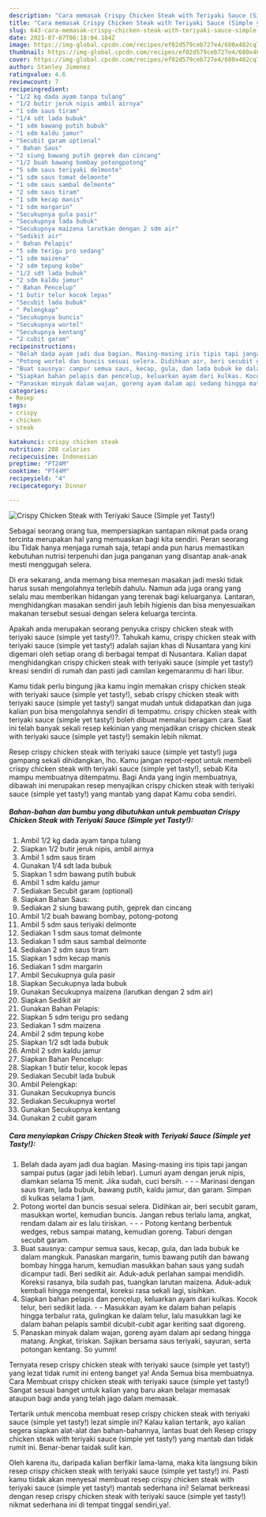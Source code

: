 ```yaml
---
description: "Cara memasak Crispy Chicken Steak with Teriyaki Sauce (Simple yet Tasty!) yang lezat Untuk Jualan"
title: "Cara memasak Crispy Chicken Steak with Teriyaki Sauce (Simple yet Tasty!) yang lezat Untuk Jualan"
slug: 643-cara-memasak-crispy-chicken-steak-with-teriyaki-sauce-simple-yet-tasty-yang-lezat-untuk-jualan
date: 2021-07-07T06:18:04.184Z
image: https://img-global.cpcdn.com/recipes/ef02d579ceb727e4/680x482cq70/crispy-chicken-steak-with-teriyaki-sauce-simple-yet-tasty-foto-resep-utama.jpg
thumbnail: https://img-global.cpcdn.com/recipes/ef02d579ceb727e4/680x482cq70/crispy-chicken-steak-with-teriyaki-sauce-simple-yet-tasty-foto-resep-utama.jpg
cover: https://img-global.cpcdn.com/recipes/ef02d579ceb727e4/680x482cq70/crispy-chicken-steak-with-teriyaki-sauce-simple-yet-tasty-foto-resep-utama.jpg
author: Stanley Jimenez
ratingvalue: 4.6
reviewcount: 7
recipeingredient:
- "1/2 kg dada ayam tanpa tulang"
- "1/2 butir jeruk nipis ambil airnya"
- "1 sdm saus tiram"
- "1/4 sdt lada bubuk"
- "1 sdm bawang putih bubuk"
- "1 sdm kaldu jamur"
- "Secubit garam optional"
- " Bahan Saus"
- "2 siung bawang putih geprek dan cincang"
- "1/2 buah bawang bombay potongpotong"
- "5 sdm saus teriyaki delmonte"
- "1 sdm saus tomat delmonte"
- "1 sdm saus sambal delmonte"
- "2 sdm saus tiram"
- "1 sdm kecap manis"
- "1 sdm margarin"
- "Secukupnya gula pasir"
- "Secukupnya lada bubuk"
- "Secukupnya maizena larutkan dengan 2 sdm air"
- "Sedikit air"
- " Bahan Pelapis"
- "5 sdm terigu pro sedang"
- "1 sdm maizena"
- "2 sdm tepung kobe"
- "1/2 sdt lada bubuk"
- "2 sdm kaldu jamur"
- " Bahan Pencelup"
- "1 butir telur kocok lepas"
- "Secubit lada bubuk"
- " Pelengkap"
- "Secukupnya buncis"
- "Secukupnya wortel"
- "Secukupnya kentang"
- "2 cubit garam"
recipeinstructions:
- "Belah dada ayam jadi dua bagian. Masing-masing iris tipis tapi jangan sampai putus (agar jadi lebih lebar). Lumuri ayam dengan jeruk nipis, diamkan selama 15 menit. Jika sudah, cuci bersih.  - Marinasi dengan saus tiram, lada bubuk, bawang putih, kaldu jamur, dan garam. Simpan di kulkas selama 1 jam."
- "Potong wortel dan buncis sesuai selera. Didihkan air, beri secubit garam, masukkan wortel, kemudian buncis. Jangan rebus terlalu lama, angkat, rendam dalam air es lalu tiriskan.  - Potong kentang berbentuk wedges, rebus sampai matang, kemudian goreng. Taburi dengan secubit garam."
- "Buat sausnya: campur semua saus, kecap, gula, dan lada bubuk ke dalam mangkuk. Panaskan margarin, tumis bawang putih dan bawang bombay hingga harum, kemudian masukkan bahan saus yang sudah dicampur tadi. Beri sedikit air. Aduk-aduk perlahan sampai mendidih. Koreksi rasanya, bila sudah pas, tuangkan larutan maizena. Aduk-aduk kembali hingga mengental, koreksi rasa sekali lagi, sisihkan."
- "Siapkan bahan pelapis dan pencelup, keluarkan ayam dari kulkas. Kocok telur, beri sedikit lada. - Masukkan ayam ke dalam bahan pelapis hingga terbalur rata, gulingkan ke dalam telur, lalu masukkan lagi ke dalam bahan pelapis sambil dicubit-cubit agar keriting saat digoreng."
- "Panaskan minyak dalam wajan, goreng ayam dalam api sedang hingga matang. Angkat, tiriskan. Sajikan bersama saus teriyaki, sayuran, serta potongan kentang. So yumm!"
categories:
- Resep
tags:
- crispy
- chicken
- steak

katakunci: crispy chicken steak 
nutrition: 288 calories
recipecuisine: Indonesian
preptime: "PT24M"
cooktime: "PT44M"
recipeyield: "4"
recipecategory: Dinner

---
```



![Crispy Chicken Steak with Teriyaki Sauce (Simple yet Tasty!)](https://img-global.cpcdn.com/recipes/ef02d579ceb727e4/680x482cq70/crispy-chicken-steak-with-teriyaki-sauce-simple-yet-tasty-foto-resep-utama.jpg)

Sebagai seorang orang tua, mempersiapkan santapan nikmat pada orang tercinta merupakan hal yang memuaskan bagi kita sendiri. Peran seorang ibu Tidak hanya menjaga rumah saja, tetapi anda pun harus memastikan kebutuhan nutrisi terpenuhi dan juga panganan yang disantap anak-anak mesti menggugah selera.

Di era  sekarang, anda memang bisa memesan masakan jadi meski tidak harus susah mengolahnya terlebih dahulu. Namun ada juga orang yang selalu mau memberikan hidangan yang terenak bagi keluarganya. Lantaran, menghidangkan masakan sendiri jauh lebih higienis dan bisa menyesuaikan makanan tersebut sesuai dengan selera keluarga tercinta. 



Apakah anda merupakan seorang penyuka crispy chicken steak with teriyaki sauce (simple yet tasty!)?. Tahukah kamu, crispy chicken steak with teriyaki sauce (simple yet tasty!) adalah sajian khas di Nusantara yang kini digemari oleh setiap orang di berbagai tempat di Nusantara. Kalian dapat menghidangkan crispy chicken steak with teriyaki sauce (simple yet tasty!) kreasi sendiri di rumah dan pasti jadi camilan kegemaranmu di hari libur.

Kamu tidak perlu bingung jika kamu ingin memakan crispy chicken steak with teriyaki sauce (simple yet tasty!), sebab crispy chicken steak with teriyaki sauce (simple yet tasty!) sangat mudah untuk didapatkan dan juga kalian pun bisa mengolahnya sendiri di tempatmu. crispy chicken steak with teriyaki sauce (simple yet tasty!) boleh dibuat memalui beragam cara. Saat ini telah banyak sekali resep kekinian yang menjadikan crispy chicken steak with teriyaki sauce (simple yet tasty!) semakin lebih nikmat.

Resep crispy chicken steak with teriyaki sauce (simple yet tasty!) juga gampang sekali dihidangkan, lho. Kamu jangan repot-repot untuk membeli crispy chicken steak with teriyaki sauce (simple yet tasty!), sebab Kita mampu membuatnya ditempatmu. Bagi Anda yang ingin membuatnya, dibawah ini merupakan resep menyajikan crispy chicken steak with teriyaki sauce (simple yet tasty!) yang mantab yang dapat Kamu coba sendiri.

<!--inarticleads1-->

##### Bahan-bahan dan bumbu yang dibutuhkan untuk pembuatan Crispy Chicken Steak with Teriyaki Sauce (Simple yet Tasty!):

1. Ambil 1/2 kg dada ayam tanpa tulang
1. Siapkan 1/2 butir jeruk nipis, ambil airnya
1. Ambil 1 sdm saus tiram
1. Gunakan 1/4 sdt lada bubuk
1. Siapkan 1 sdm bawang putih bubuk
1. Ambil 1 sdm kaldu jamur
1. Sediakan Secubit garam (optional)
1. Siapkan  Bahan Saus:
1. Sediakan 2 siung bawang putih, geprek dan cincang
1. Ambil 1/2 buah bawang bombay, potong-potong
1. Ambil 5 sdm saus teriyaki delmonte
1. Sediakan 1 sdm saus tomat delmonte
1. Sediakan 1 sdm saus sambal delmonte
1. Sediakan 2 sdm saus tiram
1. Siapkan 1 sdm kecap manis
1. Sediakan 1 sdm margarin
1. Ambil Secukupnya gula pasir
1. Siapkan Secukupnya lada bubuk
1. Gunakan Secukupnya maizena (larutkan dengan 2 sdm air)
1. Siapkan Sedikit air
1. Gunakan  Bahan Pelapis:
1. Siapkan 5 sdm terigu pro sedang
1. Sediakan 1 sdm maizena
1. Ambil 2 sdm tepung kobe
1. Siapkan 1/2 sdt lada bubuk
1. Ambil 2 sdm kaldu jamur
1. Siapkan  Bahan Pencelup:
1. Siapkan 1 butir telur, kocok lepas
1. Sediakan Secubit lada bubuk
1. Ambil  Pelengkap:
1. Gunakan Secukupnya buncis
1. Sediakan Secukupnya wortel
1. Gunakan Secukupnya kentang
1. Gunakan 2 cubit garam




<!--inarticleads2-->

##### Cara menyiapkan Crispy Chicken Steak with Teriyaki Sauce (Simple yet Tasty!):

1. Belah dada ayam jadi dua bagian. Masing-masing iris tipis tapi jangan sampai putus (agar jadi lebih lebar). Lumuri ayam dengan jeruk nipis, diamkan selama 15 menit. Jika sudah, cuci bersih. -  - - Marinasi dengan saus tiram, lada bubuk, bawang putih, kaldu jamur, dan garam. Simpan di kulkas selama 1 jam.
1. Potong wortel dan buncis sesuai selera. Didihkan air, beri secubit garam, masukkan wortel, kemudian buncis. Jangan rebus terlalu lama, angkat, rendam dalam air es lalu tiriskan. -  - - Potong kentang berbentuk wedges, rebus sampai matang, kemudian goreng. Taburi dengan secubit garam.
1. Buat sausnya: campur semua saus, kecap, gula, dan lada bubuk ke dalam mangkuk. Panaskan margarin, tumis bawang putih dan bawang bombay hingga harum, kemudian masukkan bahan saus yang sudah dicampur tadi. Beri sedikit air. Aduk-aduk perlahan sampai mendidih. Koreksi rasanya, bila sudah pas, tuangkan larutan maizena. Aduk-aduk kembali hingga mengental, koreksi rasa sekali lagi, sisihkan.
1. Siapkan bahan pelapis dan pencelup, keluarkan ayam dari kulkas. Kocok telur, beri sedikit lada. - - Masukkan ayam ke dalam bahan pelapis hingga terbalur rata, gulingkan ke dalam telur, lalu masukkan lagi ke dalam bahan pelapis sambil dicubit-cubit agar keriting saat digoreng.
1. Panaskan minyak dalam wajan, goreng ayam dalam api sedang hingga matang. Angkat, tiriskan. Sajikan bersama saus teriyaki, sayuran, serta potongan kentang. So yumm!




Ternyata resep crispy chicken steak with teriyaki sauce (simple yet tasty!) yang lezat tidak rumit ini enteng banget ya! Anda Semua bisa membuatnya. Cara Membuat crispy chicken steak with teriyaki sauce (simple yet tasty!) Sangat sesuai banget untuk kalian yang baru akan belajar memasak ataupun bagi anda yang telah jago dalam memasak.

Tertarik untuk mencoba membuat resep crispy chicken steak with teriyaki sauce (simple yet tasty!) lezat simple ini? Kalau kalian tertarik, ayo kalian segera siapkan alat-alat dan bahan-bahannya, lantas buat deh Resep crispy chicken steak with teriyaki sauce (simple yet tasty!) yang mantab dan tidak rumit ini. Benar-benar taidak sulit kan. 

Oleh karena itu, daripada kalian berfikir lama-lama, maka kita langsung bikin resep crispy chicken steak with teriyaki sauce (simple yet tasty!) ini. Pasti kamu tiidak akan menyesal membuat resep crispy chicken steak with teriyaki sauce (simple yet tasty!) mantab sederhana ini! Selamat berkreasi dengan resep crispy chicken steak with teriyaki sauce (simple yet tasty!) nikmat sederhana ini di tempat tinggal sendiri,ya!.

